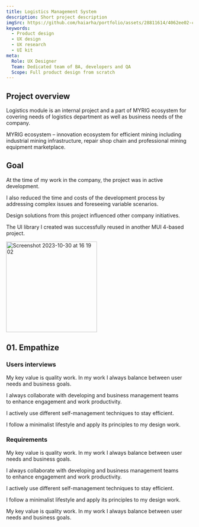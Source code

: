 ```yaml
---
title: Logistics Management System
description: Short project description
imgSrc: https://github.com/haiarha/portfolio/assets/28811614/4062ee02-c444-4290-9458-08a2fc877d23
keywords:
  - Product design
  - UX design
  - UX research
  - UI kit
meta:
  Role: UX Designer
  Team: Dedicated team of BA, developers and QA
  Scope: Full product design from scratch
---
```


## Project overview

Logistics module is an internal project and a part of MYRIG ecosystem for covering needs of logistics department as well as business needs of the company.

MYRIG ecosystem – innovation ecosystem for efficient mining including industrial mining infrastructure, repair shop chain and professional mining equipment marketplace.

## Goal

At the time of my work in the company, the project was in active development.

I also reduced the time and costs of the development process by addressing complex issues and foreseeing variable scenarios.

Design solutions from this project influenced other company initiatives.

The UI library I created was successfully reused in another MUI 4-based project.

<img width="245" alt="Screenshot 2023-10-30 at 16 19 02" src="https://github.com/haiarha/portfolio/assets/28811614/4062ee02-c444-4290-9458-08a2fc877d23">

## 01. Empathize

### Users interviews

My key value is quality work. In my work I always balance between user needs and business goals.

I always collaborate with developing and business management teams to enhance engagement and work productivity.

I actively use different self-management techniques to stay efficient.

I follow a minimalist lifestyle and apply its principles to my design work.

### Requirements

My key value is quality work. In my work I always balance between user needs and business goals.

I always collaborate with developing and business management teams to enhance engagement and work productivity.

I actively use different self-management techniques to stay efficient.

I follow a minimalist lifestyle and apply its principles to my design work.

My key value is quality work. In my work I always balance between user needs and business goals.
